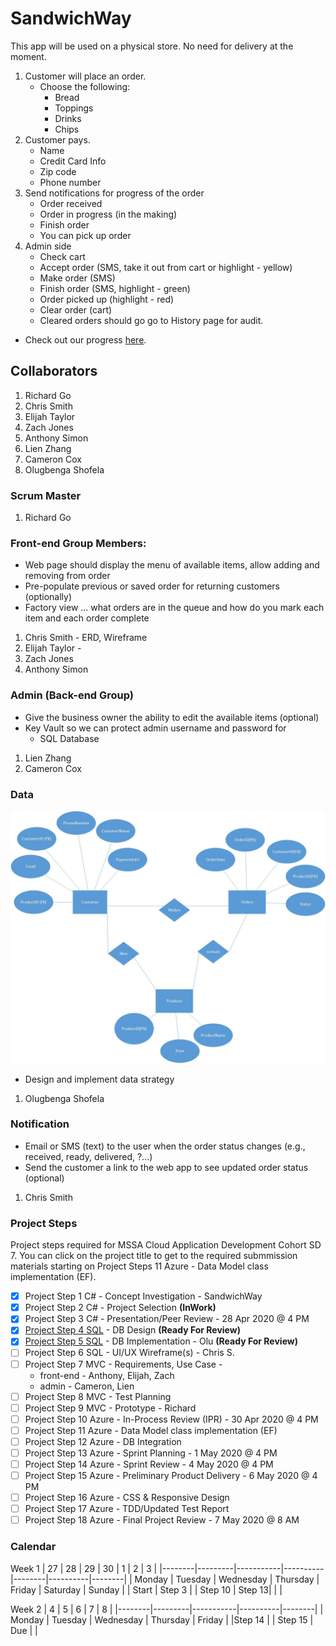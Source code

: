 # SandwichWay
This app will be used on a physical store. No need for delivery at the moment. 
1. Customer will place an order.
   * Choose the following:
      * Bread
      * Toppings
      * Drinks
      * Chips
2. Customer pays.
   * Name
   * Credit Card Info
   * Zip code
   * Phone number
3. Send notifications for progress of the order
   * Order received
   * Order in progress (in the making)
   * Finish order
   * You can pick up order
4. Admin side
   * Check cart
   * Accept order (SMS, take it out from cart or highlight - yellow)
   * Make order (SMS)
   * Finish order (SMS, highlight - green)
   * Order picked up (highlight - red)
   * Clear order (cart)
   * Cleared orders should go go to History page for audit.

- Check out our progress [here](https://github.com/gowebUSA/MSSA-Group-Project/wiki/Log).
## Collaborators
1. Richard Go
1. Chris Smith
1. Elijah Taylor
1. Zach Jones
1. Anthony Simon
1. Lien Zhang
1. Cameron Cox
1. Olugbenga Shofela

### Scrum Master
1. Richard Go

### Front-end Group Members:
- Web page should display the menu of available items, allow adding and removing from order 
- Pre-populate previous or saved order for returning customers (optionally)
- Factory view ... what orders are in the queue and how do you mark each item and each order complete

1. Chris Smith - ERD, Wireframe
2. Elijah Taylor - 
3. Zach Jones
4. Anthony Simon

### Admin (Back-end Group)
- Give the business owner the ability to edit the available items (optional)
- Key Vault so we can protect admin username and password for 
   * SQL Database
1. Lien Zhang
2. Cameron Cox

### Data
![ERD](/sandwichway/files/SandwichWay.jpg)
- Design and implement data strategy 
1. Olugbenga Shofela

### Notification
- Email or SMS (text) to the user when the order status changes (e.g., received, ready, delivered, ?...)
- Send the customer a link to the web app to see updated order status (optional)
1. Chris Smith

### Project Steps
Project steps required for MSSA Cloud Application Development Cohort SD 7. You can click on the project title to get to the required submmission materials starting on Project Steps 11 Azure - Data Model class implementation (EF).
- [X] Project Step 1 C# - Concept Investigation - SandwichWay
- [X] Project Step 2 C# - Project Selection **(InWork)**
- [X] Project Step 3 C# - Presentation/Peer Review - 28 Apr 2020 @ 4 PM
- [X] [Project Step 4 SQL](https://github.com/gowebUSA/MSSA-Group-Project/blob/master/sandwichway/files/SandwichWay.jpg) - DB Design **(Ready For Review)**
- [X] [Project Step 5 SQL](https://github.com/gowebUSA/MSSA-Group-Project/blob/master/sandwichway/files/sandwich.sql) - DB Implementation - Olu **(Ready For Review)**
- [ ] Project Step 6 SQL - UI/UX Wireframe(s) - Chris S.
- [ ] Project Step 7 MVC - Requirements, Use Case - 
   * front-end - Anthony, Elijah, Zach
   * admin - Cameron, Lien
- [ ] Project Step 8 MVC - Test Planning
- [ ] Project Step 9 MVC - Prototype - Richard
- [ ] Project Step 10 Azure - In-Process Review (IPR) - 30 Apr 2020 @ 4 PM
- [ ] Project Step 11 Azure - Data Model class implementation (EF)
- [ ] Project Step 12 Azure - DB Integration
- [ ] Project Step 13 Azure - Sprint Planning - 1 May 2020 @ 4 PM
- [ ] Project Step 14 Azure - Sprint Review - 4 May 2020 @ 4 PM
- [ ] Project Step 15 Azure - Preliminary Product Delivery - 6 May 2020 @ 4 PM
- [ ] Project Step 16 Azure - CSS & Responsive Design
- [ ] Project Step 17 Azure - TDD/Updated Test Report
- [ ] Project Step 18 Azure - Final Project Review - 7 May 2020 @ 8 AM

### Calendar
Week 1
| 27     | 28      | 29        | 30       | 1      | 2        | 3      |
|--------|---------|-----------|----------|--------|----------|--------|
| Monday | Tuesday | Wednesday | Thursday | Friday | Saturday | Sunday | 
| Start | Step 3   |            | Step 10 | Step 13|          |        |

Week 2
| 4      | 5       | 6         | 7        | 8      | 
|--------|---------|-----------|----------|--------|
| Monday | Tuesday | Wednesday | Thursday | Friday | 
|Step 14 |         | Step 15   |  Due     |        | 

